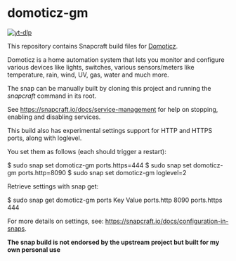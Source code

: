 # domoticz-gm

[![yt-dlp](https://snapcraft.io/domoticz-gm/badge.svg)](https://snapcraft.io/domoticz-gm)

This repository contains Snapcraft build files for [Domoticz](https://github.com/domoticz/domoticz).

Domoticz is a home automation system that lets you monitor and configure various devices like lights, switches, various sensors/meters like temperature, rain, wind, UV, gas, water and much more.

The snap can be manually built by cloning this project and running the _snapcraft_ command in its root.

See https://snapcraft.io/docs/service-management for help on stopping, enabling and disabling services.

This build also has experimental settings support for HTTP and HTTPS ports, along with loglevel.

You set them as follows (each should trigger a restart):

 $ sudo snap set domoticz-gm ports.https=444
 $ sudo snap set domoticz-gm ports.http=8090
 $ sudo snap set domoticz-gm loglevel=2

Retrieve settings with snap get:

 $ sudo snap get domoticz-gm ports
 Key          Value
 ports.http   8090
 ports.https  444

For more details on settings, see: https://snapcraft.io/docs/configuration-in-snaps.

**The snap build is not endorsed by the upstream project but built for my own personal use**
